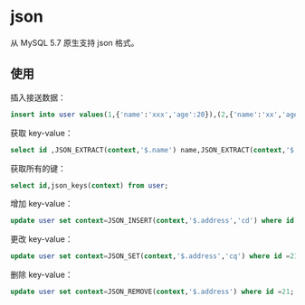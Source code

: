 # json

从 MySQL 5.7 原生支持 json 格式。

## 使用

插入接送数据：

```sql
insert into user values(1,{'name':'xxx','age':20}),(2,{'name':'xx','age':21});
```

获取 key-value：

```sql
select id ,JSON_EXTRACT(context,'$.name') name,JSON_EXTRACT(context,'$.age') age from user;
```

获取所有的键：

```sql
select id,json_keys(context) from user;
```

增加 key-value：

```sql
update user set context=JSON_INSERT(context,'$.address','cd') where id =21;
```

更改 key-value：

```sql
update user set context=JSON_SET(context,'$.address','cq') where id =21;
```

删除 key-value：

```sql
update user set context=JSON_REMOVE(context,'$.address') where id =21;
```

